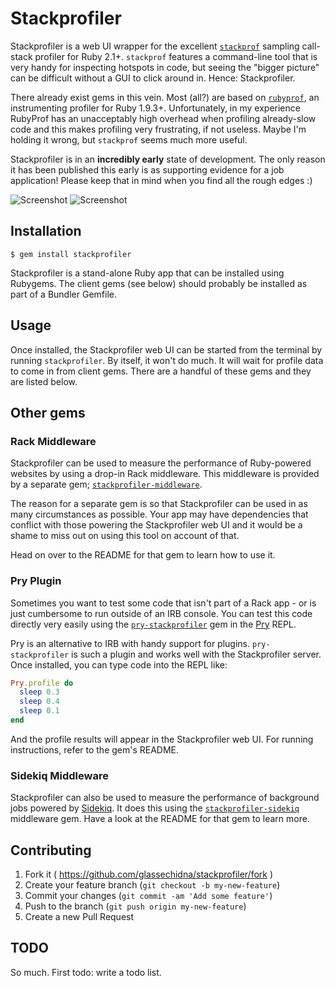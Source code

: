 # Stackprofiler

Stackprofiler is a web UI wrapper for the excellent [`stackprof`][1]
sampling call-stack profiler for Ruby 2.1+. `stackprof` features a
command-line tool that is very handy for inspecting hotspots in code,
but seeing the "bigger picture" can be difficult without a GUI to
click around in. Hence: Stackprofiler.

There already exist gems in this vein. Most (all?) are based on
[`rubyprof`][2], an instrumenting profiler for Ruby 1.9.3+.
Unfortunately, in my experience RubyProf has an unacceptably
high overhead when profiling already-slow code and this makes
profiling very frustrating, if not useless. Maybe I'm holding it
wrong, but `stackprof` seems much more useful.

Stackprofiler is in an **incredibly early** state of development. The
only reason it has been published this early is as supporting evidence
for a job application! Please keep that in mind when you find all the
rough edges :)

![Screenshot](http://i.imgur.com/rDFc4u2.png)
![Screenshot](http://i.imgur.com/CsZMXLu.png)

## Installation

    $ gem install stackprofiler

Stackprofiler is a stand-alone Ruby app that can be installed using Rubygems.
The client gems (see below) should probably be installed as part of a Bundler
Gemfile.

## Usage

Once installed, the Stackprofiler web UI can be started from the terminal by
running `stackprofiler`. By itself, it won't do much. It will wait for profile
data to come in from client gems. There are a handful of these gems and they
are listed below.

## Other gems

### Rack Middleware

Stackprofiler can be used to measure the performance of Ruby-powered websites
by using a drop-in Rack middleware. This middleware is provided by a separate
gem; [`stackprofiler-middleware`][3].

The reason for a separate gem is so that Stackprofiler can be used in as many
circumstances as possible. Your app may have dependencies that conflict with
those powering the Stackprofiler web UI and it would be a shame to miss out
on using this tool on account of that.

Head on over to the README for that gem to learn how to use it.

### Pry Plugin

Sometimes you want to test some code that isn't part of a Rack app - or is
just cumbersome to run outside of an IRB console. You can test this code
directly very easily using the [`pry-stackprofiler`][4] gem in the [Pry][5]
REPL.

Pry is an alternative to IRB with handy support for plugins. `pry-stackprofiler`
is such a plugin and works well with the Stackprofiler server. Once installed,
you can type code into the REPL like:

```ruby
Pry.profile do
  sleep 0.3
  sleep 0.4
  sleep 0.1
end
```

And the profile results will appear in the Stackprofiler web UI. For running
instructions, refer to the gem's README.

### Sidekiq Middleware

Stackprofiler can also be used to measure the performance of background jobs
powered by [Sidekiq][6]. It does this using the [`stackprofiler-sidekiq`][7] middleware
gem. Have a look at the README for that gem to learn more.

## Contributing

1. Fork it ( https://github.com/glassechidna/stackprofiler/fork )
2. Create your feature branch (`git checkout -b my-new-feature`)
3. Commit your changes (`git commit -am 'Add some feature'`)
4. Push to the branch (`git push origin my-new-feature`)
5. Create a new Pull Request

## TODO

So much. First todo: write a todo list.

[1]: https://github.com/tmm1/stackprof
[2]: https://github.com/ruby-prof/ruby-prof
[3]: https://github.com/glassechidna/stackprofiler-middleware
[4]: https://github.com/glassechidna/pry-stackprofiler
[5]: https://github.com/pry/pry
[6]: https://github.com/mperham/sidekiq
[7]: https://github.com/glassechidna/stackprofiler-sidekiq
